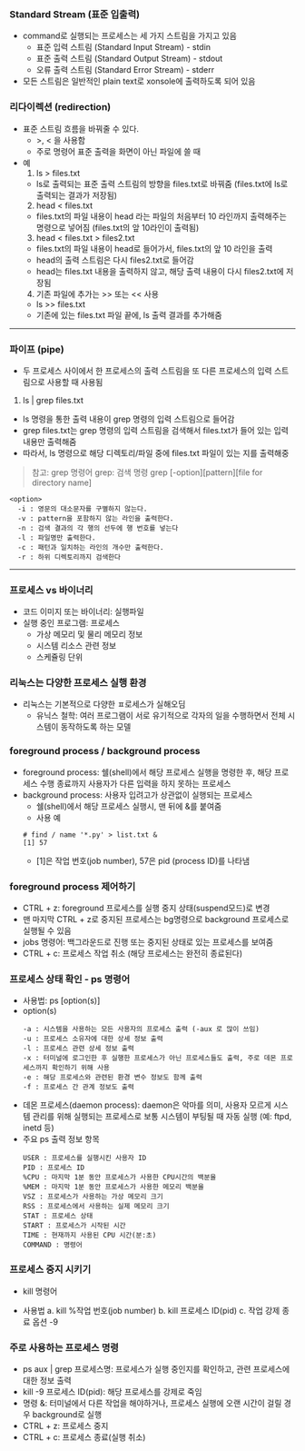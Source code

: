 ### Standard Stream (표준 입출력)
- command로 실행되는 프로세스는 세 가지 스트림을 가지고 있음
  + 표준 입력 스트림 (Standard Input Stream) - stdin
  + 표준 출력 스트림 (Standard Output Stream) - stdout
  + 오류 출력 스트림 (Standard Error Stream) - stderr
- 모든 스트림은 일반적인 plain text로 xonsole에 출력하도록 되어 있음

### 리다이렉션 (redirection)
- 표준 스트림 흐름을 바꿔줄 수 있다.
  + \>, < 을 사용함
  + 주로 명령어 표준 출력을 화면이 아닌 파일에 쓸 때
- 예
  1. ls > files.txt
    + ls로 출력되는 표준 출력 스트림의 방향을 files.txt로 바꿔줌
      (files.txt에 ls로 출력되는 결과가 저장됨)
  2. head < files.txt
    + files.txt의 파일 내용이 head 라는 파일의 처음부터 10 라인까지 출력해주는 명령으로 넣어짐
      (files.txt의 앞 10라인이 출력됨)
  3. head < files.txt > files2.txt
    + files.txt의 파일 내용이 head로 들어가서, files.txt의 앞 10 라인을 출력
    + head의 출력 스트림은 다시 files2.txt로 들어감
    + head는 files.txt 내용을 출력하지 않고, 해당 출력 내용이 다시 files2.txt에 저장됨
  4. 기존 파일에 추가는 >> 또는 << 사용
    + ls >> files.txt
    + 기존에 있는 files.txt 파일 끝에, ls 출력 결과를 추가해줌
    
---

### 파이프 (pipe)
- 두 프로세스 사이에서 한 프로세스의 출력 스트림을 또 다른 프로세스의 입력 스트림으로 사용할 때 사용됨
1. ls | grep files.txt
  + ls 명령을 통한 출력 내용이 grep 명령의 입력 스트림으로 들어감
  + grep files.txt는 grep 명령의 입력 스트림을 검색해서 files.txt가 들어 있는 입력 내용만 출력해줌
  + 따라서, ls 명령으로 해당 디렉토리/파일 중에 files.txt 파일이 있는 지를 출력해중
  
> 참고: grep 명령어
> grep: 검색 명령
> grep [-option][pattern][file for directory name]
```
<option>
  -i : 영문의 대소문자를 구별하지 않는다.
  -v : pattern을 포함하지 않는 라인을 출력한다.
  -n : 검색 결과의 각 행의 선두에 행 번호를 넣는다
  -l : 파일명만 출력한다.
  -c : 패턴과 일치하는 라인의 개수만 출력한다.
  -r : 하위 디렉토리까지 검색한다
```
---

### 프로세스 vs 바이너리
- 코드 이미지 또는 바이너리: 실행파일
- 실행 중인 프로그램: 프로세스
  + 가상 메모리 및 물리 메모리 정보
  + 시스템 리소스 관련 정보
  + 스케쥴링 단위

### 리눅스는 다양한 프로세스 실행 환경
- 리눅스는 기본적으로 다양한 ㅍ로세스가 실해오딤
  + 유닉스 철학: 여러 프로그램이 서로 유기적으로 각자의 일을 수행하면서 전체 시스템이 동작하도록 하는 모델

### foreground process / background process
- foreground process: 쉘(shell)에서 해당 프로세스 실행을 명령한 후, 해당 프로세스 수행 종료까지 사용자가 다른 입력을 하지 못하는 프로세스
- background process: 사용자 입려고가 상관없이 실행되는 프로세스
  + 쉘(shell)에서 해당 프로세스 실행시, 맨 뒤에 &를 붙여줌
  + 사용 예
   ```
   # find / name '*.py' > list.txt &
   [1] 57
   ```
  + [1]은 작업 번호(job number), 57은 pid (process ID)를 나타냄

### foreground process 제어하기
- CTRL + z: foreground 프로세스를 실행 중지 상태(suspend모드)로 변경
- 맨 마지막 CTRL + z로 중지된 프로세스는 bg명령으로 background 프로세스로 실행될 수 있음
- jobs 명령어: 백그라운드로 진행 또는 중지된 상태로 있는 프로세스를 보여줌
- CTRL + c: 프로세스 작업 취소 (해당 프로세스는 완전히 종료된다)

### 프로세스 상태 확인 - ps 명령어
- 사용법: ps [option(s)]
- option(s)
  ```
  -a : 시스템을 사용하는 모든 사용자의 프로세스 출력 (-aux 로 많이 쓰임)
  -u : 프로세스 소유자에 대한 상세 정보 출력
  -l : 프로세스 관련 상세 정보 출력 
  -x : 터미널에 로그인한 후 실행한 프로세스가 아닌 프로세스들도 출력, 주로 데몬 프로세스까지 확인하기 위해 사용
  -e : 해당 프로세스와 관련된 환경 변수 정보도 함께 출력
  -f : 프로세스 간 관계 정보도 출력
  ```
- 데몬 프로세스(daemon process): daemon은 악마를 의미, 사용자 모르게 시스템 관리를 위해 실행되는 프로세스로 보통 시스템이 부팅될 때 자동 실행 (예: ftpd, inetd 등)
- 주요 ps 출력 정보 항목
  ```
  USER : 프로세스를 실행시킨 사용자 ID
  PID : 프로세스 ID
  %CPU : 마지막 1분 동안 프로세스가 사용한 CPU시간의 백분율
  %MEM : 마지막 1분 동안 프로세스가 사용한 메모리 백분율
  VSZ : 프로세스가 사용하는 가상 메모리 크기
  RSS : 프로세스에서 사용하는 실제 메모리 크기
  STAT : 프로세스 상태
  START : 프로세스가 시작된 시간
  TIME : 현재까지 사용된 CPU 시간(분:초)
  COMMAND : 명령어
  ```
 
### 프로세스 중지 시키기
 - kill 명령어
  + 사용법
    a. kill %작업 번호(job number)
    b. kill 프로세스 ID(pid)
    c. 작업 강제 종료 옵션 -9
 
### 주로 사용하는 프로세스 명령
 - ps aux | grep 프로세스명: 프로세스가 실행 중인지를 확인하고, 관련 프로세스에 대한 정보 출력
 - kill -9 프로세스 ID(pid): 해당 프로세스를 강제로 죽임
 - 명령 &: 터미널에서 다른 작업을 해야하거나, 프로세스 실행에 오랜 시간이 걸릴 경우 background로 실행
 - CTRL + z: 프로세스 중지
 - CTRL + c: 프로세스 종료(실행 취소)
 

  
  
  
  
  
  
  
  
  
  
  
  
  
  
  
